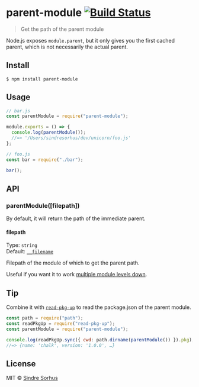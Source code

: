 # parent-module [![Build Status](https://travis-ci.org/sindresorhus/parent-module.svg?branch=master)](https://travis-ci.org/sindresorhus/parent-module)

> Get the path of the parent module

Node.js exposes `module.parent`, but it only gives you the first cached parent,
which is not necessarily the actual parent.

## Install

```
$ npm install parent-module
```

## Usage

```js
// bar.js
const parentModule = require("parent-module");

module.exports = () => {
  console.log(parentModule());
  //=> '/Users/sindresorhus/dev/unicorn/foo.js'
};
```

```js
// foo.js
const bar = require("./bar");

bar();
```

## API

### parentModule([filepath])

By default, it will return the path of the immediate parent.

#### filepath

Type: `string`<br> Default:
[`__filename`](https://nodejs.org/api/globals.html#globals_filename)

Filepath of the module of which to get the parent path.

Useful if you want it to work
[multiple module levels down](https://github.com/sindresorhus/parent-module/tree/master/fixtures/filepath).

## Tip

Combine it with [`read-pkg-up`](https://github.com/sindresorhus/read-pkg-up) to
read the package.json of the parent module.

```js
const path = require("path");
const readPkgUp = require("read-pkg-up");
const parentModule = require("parent-module");

console.log(readPkgUp.sync({ cwd: path.dirname(parentModule()) }).pkg);
//=> {name: 'chalk', version: '1.0.0', …}
```

## License

MIT © [Sindre Sorhus](https://sindresorhus.com)
